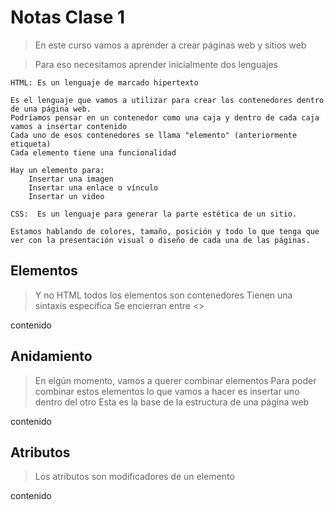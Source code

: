 # Notas Clase 1

> En este curso vamos a aprender a crear páginas web y sitios web

> Para eso necesitamos aprender inicialmente dos lenguajes

    HTML: Es un lenguaje de marcado hipertexto

    Es el lenguaje que vamos a utilizar para crear los contenedores dentro de una página web.
    Podríamos pensar en un contenedor como una caja y dentro de cada caja vamos a insertar contenido 
    Cada uno de esos contenedores se llama "elemento" (anteriormente etiqueta)
    Cada elemento tiene una funcionalidad

    Hay un elemento para:
        Insertar una imagen
        Insertar una enlace o vínculo
        Insertar un video 

    CSS:  Es un lenguaje para generar la parte estética de un sitio. 
    
    Estamos hablando de colores, tamaño, posición y todo lo que tenga que ver con la presentación visual o diseño de cada una de las páginas.

## Elementos
> Y no HTML todos los elementos son contenedores
> Tienen una sintaxis específica
> Se encierran entre <>

<elemento>contenido</elemento>

## Anidamiento
> En elgún momento, vamos a querer combinar elementos
> Para poder combinar estos elementos lo que vamos a hacer es insertar uno dentro del otro
> Esta es la base de la estructura de una página web

<elemento>
    <elemento>contenido</elemento>
</elemento>

## Atributos
> Los atributos son modificadores de un elemento

<elemento atributo="valor">contenido</elemento>


